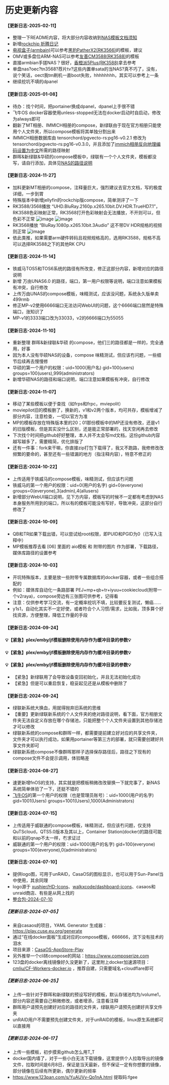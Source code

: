 # 历史更新内容
#### 【更新日志-2025-02-11】
- 整理一下README内容，将大部分内容收纳到[NAS模板文档须知](https://github.com/FrozenGEE/compose?tab=readme-ov-file#nas%E6%A8%A1%E6%9D%BF%E6%96%87%E6%A1%A3%E9%A1%BB%E7%9F%A5)
- 新增[rockchip 折腾日记](https://github.com/FrozenGEE/compose/tree/main/%5B10%5D%20Rockchip)
- [电视盒子(armbain)](https://github.com/ophub/amlogic-s9xxx-armbian)可以参考[黑豹PatherX2(RK3566)](https://github.com/FrozenGEE/compose/tree/main/%5B10%5D%20Rockchip/03.%E9%BB%91%E8%B1%B9PatherX2)的模板，建议
- OMV或多盘位ARM-NAS可以参考[友善CM3588(RK3588)](https://github.com/FrozenGEE/compose/tree/main/%5B10%5D%20Rockchip/01.%E5%8F%8B%E5%96%84cm3588)的模板
- 直接armbian手搓NAS？很好，[香橙派5Plus(RK3588)](https://github.com/FrozenGEE/compose/tree/main/%5B10%5D%20Rockchip%2F02.%E9%A6%99%E6%A9%99%E6%B4%BE5plus)拿去参考
- 单盘nas?oec?tn3568?荐片tv?这些内置单sata的当NAS?真不巧了，没有，说个笑话，oect我tm刷机一直boot失败，hhhhhhhh，其实可以参考上一条
- 继续挖坑不填的dpanel

#### 【更新日志-2025-01-08】
- 待办：找个时间，把portainer换成dpanel，dpanel上手很不错
- 飞牛OS docker容器使用unless-stopped无法在docker启动时自启动，修改为always即可
- 翻新了MT相册、IMMICH相册的compose，新绿联由于现在官方相册只能使用个人文件夹，所以compose模板将其单独分割出来
- IMMICH相册数据库由 tensorchord/pgvecto-rs:pg16-v0.2.1 修改为 tensorchord/pgvecto-rs:pg16-v0.3.0，并且添加了[immich相册反向地理编码设置为中文](https://post.smzdm.com/p/an9k0w57)所需的路径映射
- 群晖&新绿联&华硕的compose模板中，绿联有一个个人文件夹，模板都没写，请自行添加，具体见[NAS的路径说明](https://github.com/FrozenGEE/compose/blob/main/volumes.md)

#### 【更新日志-2024-11-27】
- 加料更新MT相册的compose，注释量巨大，强烈建议去官方文档，写的极度详细，一步到胃
- 特殊版本中新增jellyfin的rockchip版compose，简单测评了一下
- RK3588/3568播放 “UHD.BluRay.2160p.x265.10bit.DV.HDR.TrueHD7.1”，RK3588色彩映射正常，RK3568打开色彩映射会无法播放，不开则可以，但色彩不正常
![image](https://github.com/FrozenGEE/compose/blob/main/%5B06%5D%20%E7%89%B9%E6%AE%8A%E7%89%88%E6%9C%AC/31.jellyfin-%E7%A7%81%E4%BA%BA%E5%AA%92%E4%BD%93%E5%BA%93_RK%E7%89%B9%E4%BE%9B%E7%89%88/JF-RK3588-01.png)
![image](https://github.com/FrozenGEE/compose/blob/main/%5B06%5D%20%E7%89%B9%E6%AE%8A%E7%89%88%E6%9C%AC/31.jellyfin-%E7%A7%81%E4%BA%BA%E5%AA%92%E4%BD%93%E5%BA%93_RK%E7%89%B9%E4%BE%9B%E7%89%88/JF-RK3568-01.png)
- RK3568播放 “BluRay.1080p.x265.10bit.3Audio” 这不带DV HDR规格的视频则正常
![image](https://github.com/FrozenGEE/compose/blob/main/%5B06%5D%20%E7%89%B9%E6%AE%8A%E7%89%88%E6%9C%AC/31.jellyfin-%E7%A7%81%E4%BA%BA%E5%AA%92%E4%BD%93%E5%BA%93_RK%E7%89%B9%E4%BE%9B%E7%89%88/JF-RK3568-03.png)
- 依此类推，如果需要arm硬件转码且视频规格高的，选用RK3588，规格不高可以选择RK3588之下的其他RK CPU

#### 【更新日志-2024-11-14】
- 铁威马TOS5和TOS6系统的路径有所改变，修正这部分内容，新增对应的路径说明
- 新增 万由UNAS6.0 的路径，端口，第一用户权限等说明，端口注意如果模板有冲突，自行修改
- 上传万由UNAS的compose模板，味精测试，应该没问题，系统永久版单卖499rmb
- 修正MP-v2使用6666端口无法访问WebUI的问题，这个6666端口居然是特殊端口，涨知识了
- MP-v1的3333端口改为33033，v2的6666端口为55055

#### 【更新日志-2024-11-10】
- 重新整理 群晖&新绿联&华硕 的compose，他们三的路径都是一样的，完全通用，好事
- 因为本人没有华硕NAS的设备，compose 味精测试，但应该冇问题，一些细节后续再去慢慢修
- 华硕的第一个用户的权限：uid=1000(用户名) gid=100(users) groups=100(users),999(administrators)
- 新增华硕NAS的路径和端口说明，端口注意如果模板有冲突，自行修改
  
#### 【更新日志-2024-11-07】
- 移动了某些模板以便于查找（如frps和frpc，mviepolit）
- moviepilot旧的模板删了，换新的，v1和v2两个版本，均可共存，模板增减了部分内容，注意检查，一切以官方为准
- MP的模板存放在特殊版本里的20；01那份模板中的MP还没有修改，还是v1的旧版模板，但是其实没什么区别，还是能正常部署的，找天空闲再去修改
- 下次找个时间把github好好整理，本人并不太会写md文档，这份github内容越写越多了，需要精简，优化排版了
- 还有一件事：fork来干嘛，你直接zip打包下载得了，我又不跑路，我修修改改频繁的要命的，甚至还有一些错漏的地方（指注释内容），特意不修正的

#### 【更新日志-2024-10-22】
- 上传适用于铁威马的compose模板，味精测试，但应该冇问题
- 铁威马的第一个用户的权限：uid=0(用户的名字) gid=0(everyone) groups=0(everyone),3(admin),4(allusers)
- 新增部分WebUI端口说明，见下方内容，模板写的时候不一定都有考虑到NAS本身服务所用到的端口，所以有的模板可能没有写好，导致冲突，这部分自行修改了

#### 【更新日志-2024-10-09】
- QB和TR如果下载出错，可以尝试给root权限，即PUID和PGID为0（已写入注释中）
- MP模板推荐去看 [06] 里面的 aio模板 和 附带的图片 作为部署，下载路径，媒体库路径的设置参考

#### 【更新日志-2024-10-03】
- 开坑特殊版本，主要是放一些附带专属数据库的docker容器，或者一些组合搭配的
- 例如：媒体库自动化一条路部署 PEJ+mp+qb+tr+iyuu+cookiecloud(附带一个v2raya)，compose旁边有三张图可供参考，记得看
- 注意：仅供参考学习交流，有一定概率挖坑不填，比较要反复测试，懒癌......
- y1s1，自动化其实不一定好使，或者符合个人习惯/需求，比如我，顶多算个好找资源，方便整理，降低工作量的手段

#### 【更新日志-2024-09-24】
#### 💡【紧急】plex/emby/jf模板删除使用内存作为缓冲目录的参数💡
#### 💡【紧急】plex/emby/jf模板删除使用内存作为缓冲目录的参数💡
#### 💡【紧急】plex/emby/jf模板删除使用内存作为缓冲目录的参数💡
- 【紧急】新绿联用了会导致设备变回初始化，并且无法初始化成功
- 【紧急】但是可以重启恢复，稳妥起见还是从模板中删除了

#### 【更新日志-2024-09-24】
- 绿联新系统大换血，用就得抛弃旧系统的思维
- 【重要】更新绿联新系统的个人文件夹的绝对路径说明，看下面，官方相册文件夹无法自定义存放在哪个存储池，只能把整个个人文件夹设置到其他存储池才可以修改
- 绿联新系统的compose和群晖一样，都需要提前建立好对应的共享文件夹，文件夹才可以执行成功，如果用portainer等第三方的部署，就只需要创建好共享文件夹即可
- 绿联新系统compose不像群晖那样子选择保存路径后，路径之下现有的compose文件不会提示调用，体验略差

#### 【更新日志-2024-08-27】
- 速更新增fnOS的支持，其实就是把模板稍微改改替换一下就完事了，新NAS系统简单体验了一下，还挺不错的
- [飞牛OS](https://www.fnnas.com)的第一个用户的权限（也是管理员账号）：uid=1000(用户的名字) gid=1001(Users) groups=1001(Users),1000(Administrators)

#### 【更新日志-2024-07-15】
- 上传适用于威联通的compose模板，味精测试，但应该冇问题，仅支持QuTScloud，QTS5.0版本及其以上，Container Station(docker)的路径可能和以前的qnap不太一样，冇求证过
- 威联通的第一个用户的权限：uid=1000(用户的名字) gid=100(everyone) groups=100(everyone),0(administrators)

#### 【更新日志-2024-07-10】
- 提供logo图，可用于unRAID，CasaOS的图标显示，也可以用于Sun-Panel当中使用，其余同理
- logo源于 [xushier/HD-Icons](https://github.com/xushier/HD-Icons)、[walkxcode/dashboard-icons](https://github.com/walkxcode/dashboard-icons)、casaos和unraid商店、有些是从网上找的
- [整合包-2024-07-10](https://www.123pan.com/s/YuAUVv-eW1nA.html)

##### 【更新日志-2024-07-05】
- 来自casaos的项目，YAML Generator 生成器：https://play.cuse.eu.org/generate
- 通过“在线docker面板”生成对应的compose模板，666666，流下没有技术的泪水
- 项目来源：[CasaOS-AppStore-Play](https://github.com/Cp0204/CasaOS-AppStore-Play)
- 另外推举一个cli转compose的网站：https://www.composerize.com
- 123盘的docker离线镜像好久没更新了，这里附上docker加速源项目：[cmliu/CF-Workers-docker.io](https://github.com/cmliu/CF-Workers-docker.io) ，推荐自建，只需要域名+cloudflare即可

##### 【更新日志-2024-06-25】
- 上传一些针对于群晖和新绿联的预设写好的模板，默认存储池均为/volume1，部分内容还需要自己稍微修改，或者增添，注意看注释
- 群晖用户请预先创建好对应的路径的文件夹，绿联用户请预先创建好共享文件夹
- unRAID用户不需要预先创建文件夹，对于unRAID的模板，linux原生系统都可以直接用

##### 【更新日志-2024-06-17】
- 上传一些模板，初步摸索github怎么用T_T
- docker国内墙了，对于一些小白无法下载镜像，这里提供个人拉取导出的镜像文件，拉取时间是6月8日，保证是当天最新，但不保证一定有你想要的镜像，部分镜像在后续有所更新，偶尔更新的频率
- https://www.123pan.com/s/YuAUVv-Qp1nA.html 提取码:fgee
